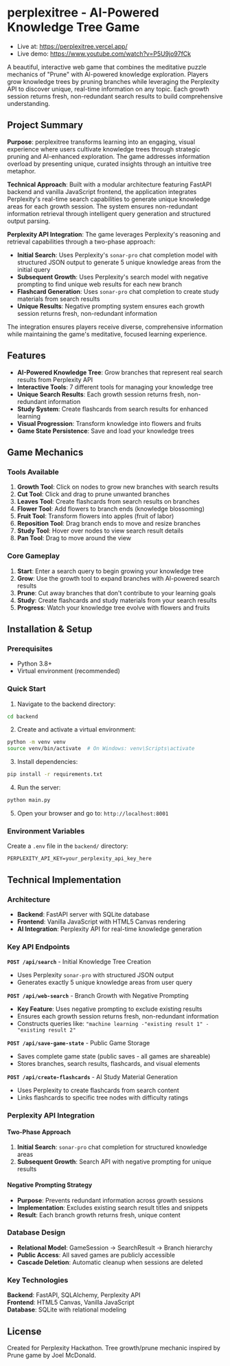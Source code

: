 # perplexitree - AI-Powered Knowledge Tree Game

- Live at: https://perplexitree.vercel.app/
- Live demo: https://www.youtube.com/watch?v=P5U9jo97fCk

A beautiful, interactive web game that combines the meditative puzzle mechanics of "Prune" with AI-powered knowledge exploration. Players grow knowledge trees by pruning branches while leveraging the Perplexity API to discover unique, real-time information on any topic. Each growth session returns fresh, non-redundant search results to build comprehensive understanding.

## Project Summary

**Purpose**: perplexitree transforms learning into an engaging, visual experience where users cultivate knowledge trees through strategic pruning and AI-enhanced exploration. The game addresses information overload by presenting unique, curated insights through an intuitive tree metaphor.

**Technical Approach**: Built with a modular architecture featuring FastAPI backend and vanilla JavaScript frontend, the application integrates Perplexity's real-time search capabilities to generate unique knowledge areas for each growth session. The system ensures non-redundant information retrieval through intelligent query generation and structured output parsing.

**Perplexity API Integration**: The game leverages Perplexity's reasoning and retrieval capabilities through a two-phase approach:
- **Initial Search**: Uses Perplexity's `sonar-pro` chat completion model with structured JSON output to generate 5 unique knowledge areas from the initial query
- **Subsequent Growth**: Uses Perplexity's search model with negative prompting to find unique web results for each new branch
- **Flashcard Generation**: Uses `sonar-pro` chat completion to create study materials from search results
- **Unique Results**: Negative prompting system ensures each growth session returns fresh, non-redundant information

The integration ensures players receive diverse, comprehensive information while maintaining the game's meditative, focused learning experience.

## Features

- **AI-Powered Knowledge Tree**: Grow branches that represent real search results from Perplexity API
- **Interactive Tools**: 7 different tools for managing your knowledge tree
- **Unique Search Results**: Each growth session returns fresh, non-redundant information
- **Study System**: Create flashcards from search results for enhanced learning
- **Visual Progression**: Transform knowledge into flowers and fruits
- **Game State Persistence**: Save and load your knowledge trees

## Game Mechanics

### Tools Available
1. **Growth Tool**: Click on nodes to grow new branches with search results
2. **Cut Tool**: Click and drag to prune unwanted branches
3. **Leaves Tool**: Create flashcards from search results on branches
4. **Flower Tool**: Add flowers to branch ends (knowledge blossoming)
5. **Fruit Tool**: Transform flowers into apples (fruit of labor)
6. **Reposition Tool**: Drag branch ends to move and resize branches
7. **Study Tool**: Hover over nodes to view search result details
8. **Pan Tool**: Drag to move around the view

### Core Gameplay
1. **Start**: Enter a search query to begin growing your knowledge tree
2. **Grow**: Use the growth tool to expand branches with AI-powered search results
3. **Prune**: Cut away branches that don't contribute to your learning goals
4. **Study**: Create flashcards and study materials from your search results
5. **Progress**: Watch your knowledge tree evolve with flowers and fruits

## Installation & Setup

### Prerequisites
- Python 3.8+
- Virtual environment (recommended)

### Quick Start

1. Navigate to the backend directory:
```bash
cd backend
```

2. Create and activate a virtual environment:
```bash
python -m venv venv
source venv/bin/activate  # On Windows: venv\Scripts\activate
```

3. Install dependencies:
```bash
pip install -r requirements.txt
```

4. Run the server:
```bash
python main.py
```

5. Open your browser and go to: `http://localhost:8001`

### Environment Variables
Create a `.env` file in the `backend/` directory:
```
PERPLEXITY_API_KEY=your_perplexity_api_key_here
```
## Technical Implementation

### Architecture
- **Backend**: FastAPI server with SQLite database
- **Frontend**: Vanilla JavaScript with HTML5 Canvas rendering
- **AI Integration**: Perplexity API for real-time knowledge generation

### Key API Endpoints

**`POST /api/search`** - Initial Knowledge Tree Creation
- Uses Perplexity `sonar-pro` with structured JSON output
- Generates exactly 5 unique knowledge areas from user query

**`POST /api/web-search`** - Branch Growth with Negative Prompting
- **Key Feature**: Uses negative prompting to exclude existing results
- Ensures each growth session returns fresh, non-redundant information
- Constructs queries like: `"machine learning -"existing result 1" -"existing result 2"`

**`POST /api/save-game-state`** - Public Game Storage
- Saves complete game state (public saves - all games are shareable)
- Stores branches, search results, flashcards, and visual elements

**`POST /api/create-flashcards`** - AI Study Material Generation
- Uses Perplexity to create flashcards from search content
- Links flashcards to specific tree nodes with difficulty ratings

### Perplexity API Integration

#### Two-Phase Approach
1. **Initial Search**: `sonar-pro` chat completion for structured knowledge areas
2. **Subsequent Growth**: Search API with negative prompting for unique results

#### Negative Prompting Strategy
- **Purpose**: Prevents redundant information across growth sessions
- **Implementation**: Excludes existing search result titles and snippets
- **Result**: Each branch growth returns fresh, unique content

### Database Design
- **Relational Model**: GameSession → SearchResult → Branch hierarchy
- **Public Access**: All saved games are publicly accessible
- **Cascade Deletion**: Automatic cleanup when sessions are deleted

### Key Technologies
**Backend**: FastAPI, SQLAlchemy, Perplexity API  
**Frontend**: HTML5 Canvas, Vanilla JavaScript  
**Database**: SQLite with relational modeling

## License

Created for Perplexity Hackathon. Tree growth/prune mechanic inspired by Prune game by Joel McDonald.
